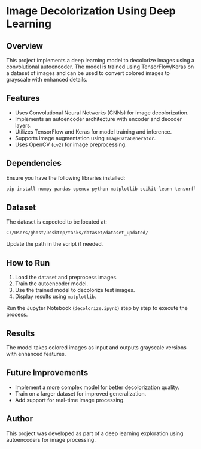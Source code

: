 # Image Decolorization Using Deep Learning

## Overview
This project implements a deep learning model to decolorize images using a convolutional autoencoder. The model is trained using TensorFlow/Keras on a dataset of images and can be used to convert colored images to grayscale with enhanced details.

## Features
- Uses Convolutional Neural Networks (CNNs) for image decolorization.
- Implements an autoencoder architecture with encoder and decoder layers.
- Utilizes TensorFlow and Keras for model training and inference.
- Supports image augmentation using `ImageDataGenerator`.
- Uses OpenCV (`cv2`) for image preprocessing.

## Dependencies
Ensure you have the following libraries installed:
```bash
pip install numpy pandas opencv-python matplotlib scikit-learn tensorflow keras
```

## Dataset
The dataset is expected to be located at:
```
C:/Users/ghost/Desktop/tasks/dataset/dataset_updated/
```
Update the path in the script if needed.

## How to Run
1. Load the dataset and preprocess images.
2. Train the autoencoder model.
3. Use the trained model to decolorize test images.
4. Display results using `matplotlib`.

Run the Jupyter Notebook (`decolorize.ipynb`) step by step to execute the process.

## Results
The model takes colored images as input and outputs grayscale versions with enhanced features.

## Future Improvements
- Implement a more complex model for better decolorization quality.
- Train on a larger dataset for improved generalization.
- Add support for real-time image processing.

## Author
This project was developed as part of a deep learning exploration using autoencoders for image processing.

